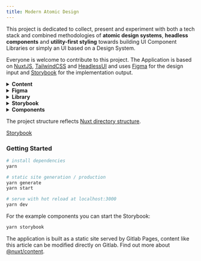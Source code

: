 ```yaml
---
title: Modern Atomic Design
---
```


This project is dedicated to collect, present and experiment with both a tech stack and combined methodologies of
<b>atomic design systems</b>, <b>headless components</b> and <b>utility-first styling</b> towards building UI Component Libraries or simply an UI based on a Design System.
<!--more-->

Everyone is welcome to contribute to this project. The Application is based on [NuxtJS](https://nuxtjs.org/docs/get-started/installation), [TailwindCSS](https://tailwindcss.com/) and [HeadlessUI](https://headlessui.dev/) and uses [Figma](https://www.figma.com/) for the design input and [Storybook](https://storybook.js.org/) for the implementation output.


<details>
<summary><b>Content</b></summary>
Markdown articles like the one you are reading now collect information in a blog-like manner to present different topics involved in the project.
</details>

<details>
<summary><b>Figma</b></summary>
An example Design System is provided in Figma containing guidelines for the fictive implementation.
</details>

<details>
<summary><b>Library</b></summary>
The local library folder serves as space to experiment with own headless components
</details>

<details>
<summary><b>Storybook</b></summary>
Visual and interactive presentation of the Component Library implementation
</details>

<details>
<summary><b>Components</b></summary>
Implementation of examples, split into atoms, molecules and organisms. Each should contain a story definition.
</details>

The project structure reflects [Nuxt directory structure](https://nuxtjs.org/docs/directory-structure).
</details>

<a href="/storybook">Storybook</a>


### Getting Started

```bash
# install dependencies
yarn

# static site generation / production
yarn generate
yarn start

# serve with hot reload at localhost:3000
yarn dev
```

For the example components you can start the Storybook:

```bash
yarn storybook
```

The application is built as a static site served by Gitlab Pages, content like this article can be modified directly on Gitlab. Find out more about [@nuxt/content](https://content.nuxtjs.org/).
